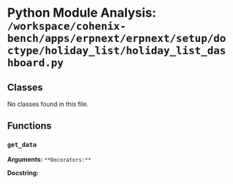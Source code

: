 # Python Module Analysis: `/workspace/cohenix-bench/apps/erpnext/erpnext/setup/doctype/holiday_list/holiday_list_dashboard.py`

## Classes

No classes found in this file.


## Functions

### `get_data`
**Arguments:** ``
**Decorators:** ``

**Docstring:**
```

```

